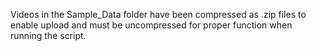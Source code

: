 Videos in the Sample_Data folder have been compressed as .zip files to enable upload and must be uncompressed for proper function when running the script.
